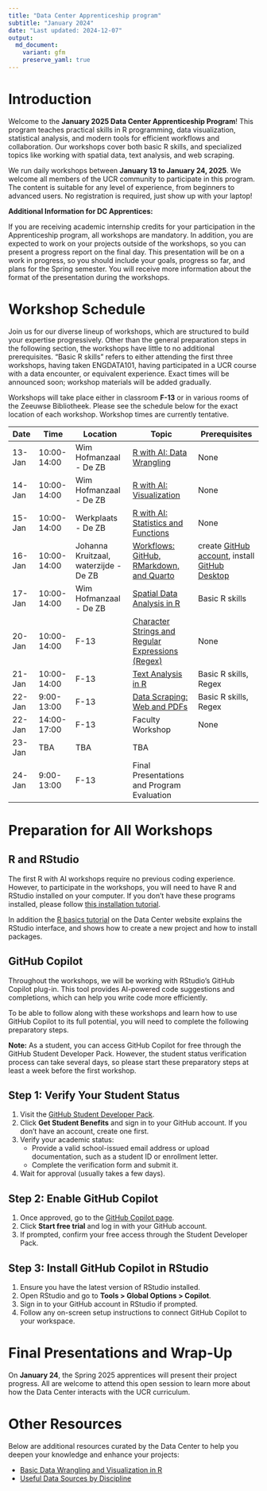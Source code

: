 ```yaml
---
title: "Data Center Apprenticeship program"
subtitle: "January 2024"
date: "Last updated: 2024-12-07"
output:
  md_document:
    variant: gfm
    preserve_yaml: true
---
```


# Introduction

Welcome to the **January 2025 Data Center Apprenticeship Program**! This
program teaches practical skills in R programming, data visualization,
statistical analysis, and modern tools for efficient workflows and
collaboration. Our workshops cover both basic R skills, and specialized
topics like working with spatial data, text analysis, and web scraping.

We run daily workshops between **January 13 to January 24, 2025**. We
welcome all members of the UCR community to participate in this program.
The content is suitable for any level of experience, from beginners to
advanced users. No registration is required, just show up with your
laptop!

**Additional Information for DC Apprentices:**

If you are receiving academic internship credits for your participation
in the Apprenticeship program, all workshops are mandatory. In addition,
you are expected to work on your projects outside of the workshops, so
you can present a progress report on the final day. This presentation
will be on a work in progress, so you should include your goals,
progress so far, and plans for the Spring semester. You will receive
more information about the format of the presentation during the
workshops.

# Workshop Schedule

Join us for our diverse lineup of workshops, which are structured to
build your expertise progressively. Other than the general preparation
steps in the following section, the workshops have little to no
additional prerequisites. “Basic R skills” refers to either attending
the first three workshops, having taken ENGDATA101, having participated
in a UCR course with a data encounter, or equivalent experience. Exact
times will be announced soon; workshop materials will be
added gradually.

Workshops will take place either in classroom **F-13** or in various rooms of the Zeeuwse Bibliotheek.
Please see the schedule below for the exact location of each workshop.
Workshop times are currently tentative.

| Date   | Time       | Location                                  | Topic                                         | Prerequisites |
|--------|------------|-------------------------------------------|-----------------------------------------------|---------------|
| 13-Jan | 10:00-14:00 | Wim Hofmanzaal - De ZB                    | [R with AI: Data Wrangling](wrangling)        | None          |
| 14-Jan | 10:00-14:00 | Wim Hofmanzaal - De ZB                    | [R with AI: Visualization](visualization)     | None          |
| 15-Jan | 10:00-14:00 | Werkplaats - De ZB                        | [R with AI: Statistics and Functions](statistics) | None          |
| 16-Jan | 10:00-14:00 | Johanna Kruitzaal, waterzijde - De ZB     | [Workflows: GitHub, RMarkdown, and Quarto](workflows) | create [GitHub account](https://github.com/), install [GitHub Desktop](https://desktop.github.com/download/) |
| 17-Jan | 10:00-14:00 | Wim Hofmanzaal - De ZB                    | [Spatial Data Analysis in R](spatial)         | Basic R skills |
| 20-Jan | 10:00-14:00 | F-13                                      | [Character Strings and Regular Expressions (Regex)](strings) | None          |
| 21-Jan | 10:00-14:00 | F-13                                      | [Text Analysis in R](text)                   | Basic R skills, Regex |
| 22-Jan | 9:00-13:00 | F-13                                      | [Data Scraping: Web and PDFs](scraping)      | Basic R skills, Regex |
| 22-Jan | 14:00-17:00 | F-13                                      | Faculty Workshop                             | None          |
| 23-Jan | TBA | TBA                                      | TBA                                          |               |
| 24-Jan | 9:00-13:00 | F-13                                      | Final Presentations and Program Evaluation   |               |



# Preparation for All Workshops

## R and RStudio

The first R with AI workshops require no previous coding experience.
However, to participate in the workshops, you will need to have R and
RStudio installed on your computer. If you don’t have these programs
installed, please follow [this installation
tutorial](../../tutorials/r_install).

In addition the [R basics tutorial](../../../tutorials/r_basics) on the 
Data Center website explains the RStudio interface, and shows how to create 
a new project and how to install packages.

## GitHub Copilot

Throughout the workshops, we will be working with RStudio’s GitHub
Copilot plug-in. This tool provides AI-powered code suggestions and
completions, which can help you write code more efficiently.

To be able to follow along with these workshops and learn how to use
GitHub Copilot to its full potential, you will need to complete the
following preparatory steps.

**Note:** As a student, you can access GitHub Copilot for free through
the GitHub Student Developer Pack. However, the student status
verification process can take several days, so please start these
preparatory steps at least a week before the first workshop.

## Step 1: Verify Your Student Status

1.  Visit the [GitHub Student Developer
    Pack](https://education.github.com/pack).
2.  Click **Get Student Benefits** and sign in to your GitHub account.
    If you don’t have an account, create one first.
3.  Verify your academic status:
    - Provide a valid school-issued email address or upload
      documentation, such as a student ID or enrollment letter.
    - Complete the verification form and submit it.
4.  Wait for approval (usually takes a few days).

## Step 2: Enable GitHub Copilot

1.  Once approved, go to the [GitHub Copilot
    page](https://github.com/features/copilot).
2.  Click **Start free trial** and log in with your GitHub account.
3.  If prompted, confirm your free access through the Student Developer
    Pack.

## Step 3: Install GitHub Copilot in RStudio

1.  Ensure you have the latest version of RStudio installed.
2.  Open RStudio and go to **Tools \> Global Options \> Copilot**.
3.  Sign in to your GitHub account in RStudio if prompted.
4.  Follow any on-screen setup instructions to connect GitHub Copilot to
    your workspace.

# Final Presentations and Wrap-Up

On **January 24**, the Spring 2025 apprentices will present their
project progress. All are welcome to attend this open session to learn
more about how the Data Center interacts with the UCR curriculum.

# Other Resources

Below are additional resources curated by the Data Center to help you
deepen your knowledge and enhance your projects:

- [Basic Data Wrangling and Visualization in R](../../tutorials/links)
- [Useful Data Sources by Discipline](../../tutorials/data)
